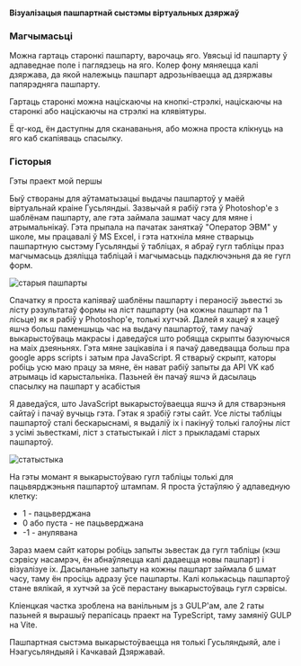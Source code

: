 #### Візуалізацыя пашпартнай сыстэмы віртуальных дзяржаў

### Магчымасьці

Можна гартаць старонкі пашпарту, варочаць яго. Увясьці id пашпарту
ў адпаведнае поле і паглядзець на яго. Колер фону мяняецца калі
дзяржава, да якой належыць пашпарт адрозьніваецца ад дзяржавы
папярэдняга пашпарту.

Гартаць старонкі можна націскаючы на кнопкі-стрэлкі, націскаючы на старонкі
або націскаючы на стрэлкі на клявіятуры.

Ё qr-код, ён даступны для сканаваньня, або можна проста
клікнуць на яго каб скапіяваць спасылку.

### Гісторыя

Гэты праект мой першы

Быў створаны для аўтаматызацыі выдачы пашпартоў у маёй віртуальнай краіне Гусьляндыі.
Зазвычай я рабіў гэта ў Photoshop'е з шаблёнам пашпарту,
але гэта займала зашмат часу для мяне і атрымальнікаў. Гэта прыпала
на пачатак заняткаў "Оператор ЭВМ" у школе,
мы працавалі ў MS Excel, і гэта натхніла мяне стварыць
пашпартную сыстэму Гусьляндыі ў табліцах, я абраў гугл табліцы праз
магчымасьць дзяліцца табліцай і магчымасьць падключэньня да яе гугл форм.

![старыя пашпарты](@/old.jpg)

Спачатку я проста капіяваў шаблёны пашпарту і пераносіў зьвесткі
зь лісту рэзультатаў формы на ліст пашпарту (на кожны пашпарт па 1 лісьце)
як я рабіў у Photoshop'е, толькі хутчэй. Далей я хацеў я хацеў яшчэ больш паменшыць
час на выдачу пашпартоў, таму пачаў выкарыстоўваць макрасы і даведаўся што
робяцца скрыпты базуючыся на маіх дзеяньнях. Гэта мяне зацікавіла і я пачаў
даведвацца больш пра google apps scripts і затым пра JavaScript. Я стварыў скрыпт,
каторы робіць усю маю працу за мяне, ён нават рабіў запыты да API VK
каб атрымаць id карыстальніка. Пазьней ён пачаў яшчэ й дасылаць спасылку
на пашпарт у асабістыя

Я даведаўся, што JavaScript выкарыстоўваецца яшчэ й для стварэньня сайтаў і пачаў вучыць гэта.
Гэтак я зрабіў гэты сайт. Усе лісты табліцы пашпартоў сталі
бескарыснамі, я выдаліў іх і пакінуў толькі галоўны ліст з усімі зьвесткамі,
ліст з статыстыкай і ліст з прыкладамі старых пашпартоў.

![статыстыка](@/statistics.jpg)

На гэты момант я выкарыстоўваю гугл табліцы толькі для пацьвярджэньня пашпартоў штампам.
Я проста ўстаўляю ў адпаведную клетку:
- 1 - пацьверджана
- 0 або пуста - не пацьверджана
- -1 - анулявана

Зараз маем сайт каторы робіць запыты зьвестак да гугл табліцы
(кэш сэрвісу насамрэч, ён абнаўляецца калі дадаецца новы пашпарт)
і візуалізуе іх. Дасыланьне запыту на кожны пашпарт
займала б шмат часу, таму ён просіць адразу ўсе пашпарты.
Калі колькасьць пашпартоў стане вялікай, я хутчэй за ўсё перастану выкарыстоўваць гугл сэрвісы.

Кліенцкая частка зроблена на ванільным js з GULP'ам, але 2 гаты пазьней
я вырашыў перапісаць праект на TypeScript, таму замяніў GULP на Vite.

Пашпартная сыстэма выкарыстоўваецца ня толькі Гусьляндыяй, але
і Нэагусьляндыяй і Качкавай Дзяржавай.